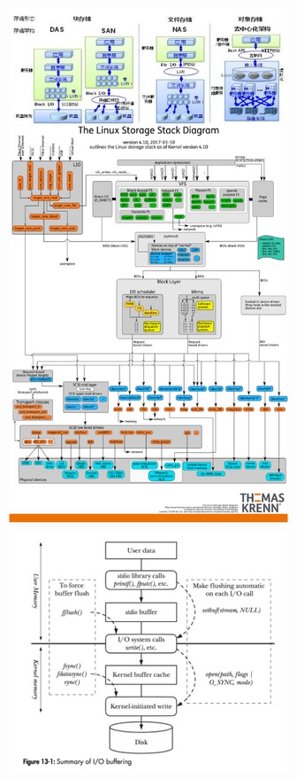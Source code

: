 ![](/assets/storage-overall1.png)![](/assets/storage-linuxstack.png)

![](/assets/storage-overview21.png)

